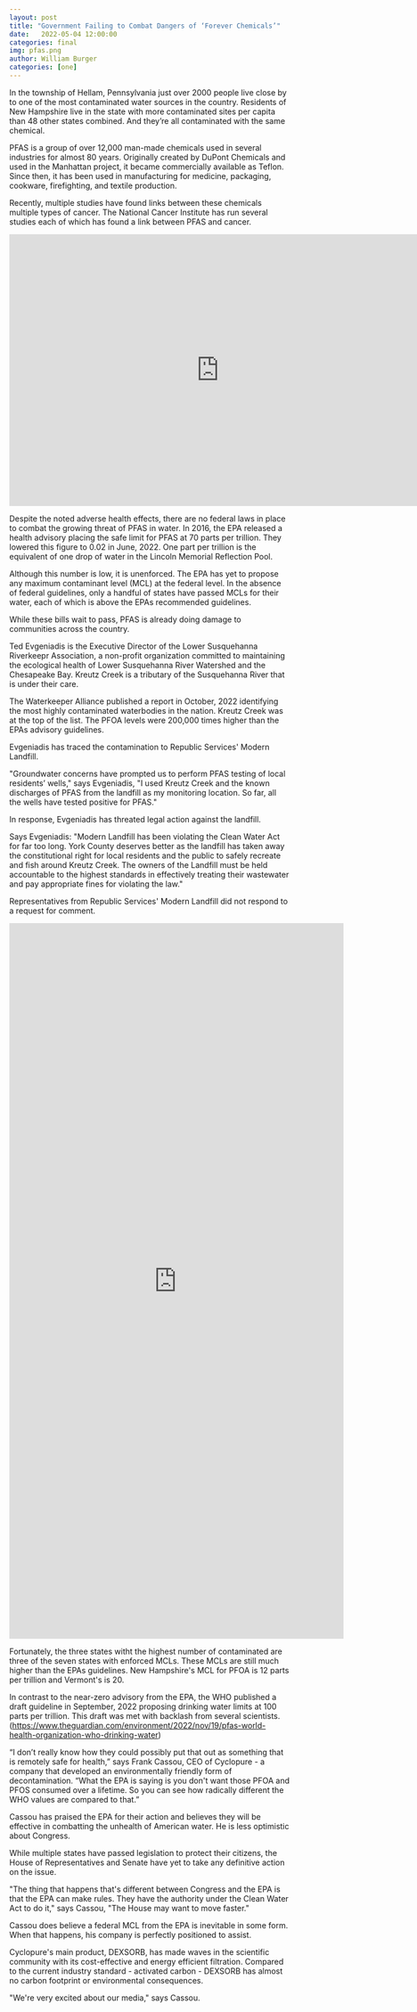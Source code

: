 ```yaml
---
layout: post
title: "Government Failing to Combat Dangers of ‘Forever Chemicals’"
date:   2022-05-04 12:00:00
categories: final
img: pfas.png
author: William Burger
categories: [one]
---
```



In the township of Hellam, Pennsylvania just over 2000 people live close by to one of the most contaminated water sources in the country. Residents of New Hampshire live in the state with more contaminated sites per capita than 48 other states combined. And they’re all contaminated with the same chemical. 


PFAS is a group of over 12,000 man-made chemicals used in several industries for almost 80 years. Originally created by DuPont Chemicals and used in the Manhattan project, it became commercially available as Teflon. Since then, it has been used in manufacturing for medicine, packaging, cookware, firefighting, and textile production. 

Recently, multiple studies have found links between these chemicals  multiple types of cancer. The National Cancer Institute has run several studies each of which has found a link between PFAS and cancer. 

<iframe title="PFAS Policy by State" aria-label="Map" id="datawrapper-chart-3vi3V" src="https://datawrapper.dwcdn.net/3vi3V/2/" scrolling="no" frameborder="0" style="border: none;" width="752" height="488" data-external="1"></iframe>

Despite the noted adverse health effects, there are no federal laws in place to combat the growing threat of PFAS in water. In 2016, the EPA released a health advisory placing the safe limit for PFAS at 70 parts per trillion. They lowered this figure to 0.02 in June, 2022. One part per trillion is the equivalent of one drop of water in the Lincoln Memorial Reflection Pool.

Although this number is low, it is unenforced. The EPA has yet to propose any maximum contaminant level (MCL) at the federal level. In the absence of federal guidelines, only a handful of states have passed MCLs for their water, each of which is above the EPAs recommended guidelines. 

While these bills wait to pass, PFAS is already doing damage to communities across the country. 

Ted Evgeniadis is the Executive Director of the Lower Susquehanna Riverkeepr Association, a non-profit organization committed to maintaining the ecological health of Lower Susquehanna River Watershed and the Chesapeake Bay. Kreutz Creek is a tributary of the Susquehanna River that is under their care. 

The Waterkeeper Alliance published a report in October, 2022 identifying the most highly contaminated waterbodies in the nation. Kreutz Creek was at the top of the list. The PFOA levels were 200,000 times higher than the EPAs advisory guidelines.

Evgeniadis has traced the contamination to Republic Services' Modern Landfill.

"Groundwater concerns have prompted us to perform PFAS testing of local residents’ wells," says Evgeniadis, "I used Kreutz Creek and the known discharges of PFAS from the landfill as my monitoring location. So far, all the wells have tested positive for PFAS."

In response, Evgeniadis has threated legal action against the landfill.

Says Evgeniadis: "Modern Landfill has been violating the Clean Water Act for far too long. York County deserves better as the landfill has taken away the constitutional right for local residents and the public to safely recreate and fish around Kreutz Creek. The owners of the Landfill must be held accountable to the highest standards in effectively treating their wastewater and pay appropriate fines for violating the law."

Representatives from Republic Services' Modern Landfill did not respond to a request for comment.

<iframe title="Contaminated Sites Per Capita" aria-label="Bar Chart" id="datawrapper-chart-gjoGo" src="https://datawrapper.dwcdn.net/gjoGo/1/" scrolling="no" frameborder="0" style="border: none;" width="600" height="1285" data-external="1"></iframe>

Fortunately, the three states witht the highest number of contaminated are three of the seven states with enforced MCLs. These MCLs are still much higher than the EPAs guidelines. New Hampshire's MCL for PFOA is 12 parts per trillion and Vermont's is 20.

In contrast to the near-zero advisory from the EPA, the WHO published a draft guideline in September, 2022 proposing drinking water limits at 100 parts per trillion. This draft was met with backlash from several scientists. (https://www.theguardian.com/environment/2022/nov/19/pfas-world-health-organization-who-drinking-water)

“I don’t really know how they could possibly put that out as something that is remotely safe for health,” says Frank Cassou, CEO of Cyclopure - a company that developed an environmentally friendly form of decontamination. “What the EPA is saying is you don't want those PFOA and PFOS consumed over a lifetime. So you can see how radically different the WHO values are compared to that.”

Cassou has praised the EPA for their action and believes they will be effective in combatting the unhealth of American water. He is less optimistic about Congress.

While multiple states have passed legislation to protect their citizens, the House of Representatives and Senate have yet to take any definitive action on the issue.

"The thing that happens that's different between Congress and the EPA is that the EPA can make rules. They have the authority under the Clean Water Act to do it," says Cassou, "The House may want to move faster."

Cassou does believe a federal MCL from the EPA is inevitable in some form. When that happens, his company is perfectly positioned to assist.

Cyclopure's main product, DEXSORB, has made waves in the scientific community with its cost-effective and energy efficient filtration. Compared to the current industry standard - activated carbon - DEXSORB has almost no carbon footprint or environmental consequences.

"We're very excited about our media," says Cassou.










